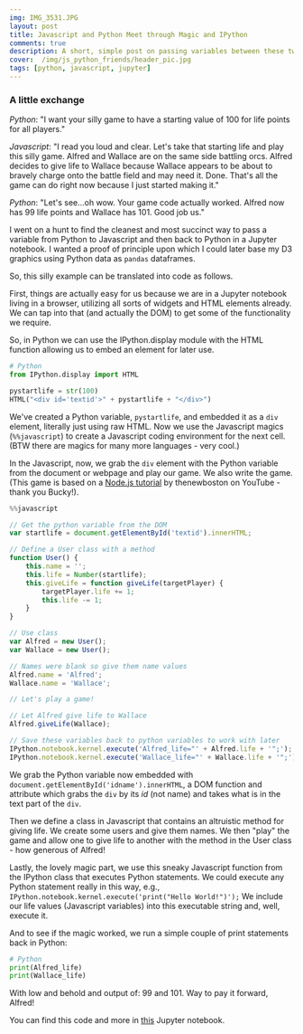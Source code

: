```yaml
---
img: IMG_3531.JPG
layout: post
title: Javascript and Python Meet through Magic and IPython
comments: true
description: A short, simple post on passing variables between these two languages in Jupyter notebooks
cover:  /img/js_python_friends/header_pic.jpg
tags: [python, javascript, jupyter]
---
```


### A little exchange

_Python_:  "I want your silly game to have a starting value of 100 for life points for all players."

_Javascript_:  "I read you loud and clear.  Let's take that starting life and play this silly game.  Alfred and Wallace are on the same side battling orcs.  Alfred decides to give life to Wallace because Wallace appears to be about to bravely charge onto the battle field and may need it.  Done.  That's all the game can do right now because I just started making it."

_Python_:  "Let's see...oh wow.  Your game code actually worked.  Alfred now has 99 life points and Wallace has 101.  Good job us."

I went on a hunt to find the cleanest and most succinct way to pass a variable from Python to Javascript and then back to Python in a Jupyter notebook.  I wanted a proof of principle upon which I could later base my D3 graphics using Python data as `pandas` dataframes.

So, this silly example can be translated into code as follows.

First, things are actually easy for us because we are in a Jupyter notebook living in a browser, utilizing all sorts of widgets and HTML elements already.  We can tap into that (and actually the DOM) to get some of the functionality we require.

So, in Python we can use the IPython.display module with the HTML function allowing us to embed an element for later use.

```python
# Python
from IPython.display import HTML

pystartlife = str(100)
HTML("<div id='textid'>" + pystartlife + "</div>")
```

We've created a Python variable, `pystartlife`, and embedded it as a `div` element, literally just using raw HTML.  Now we use the Javascript magics (`%%javascript`) to create a Javascript coding environment for the next cell.  (BTW there are magics for many more languages - very cool.)  

In the Javascript, now, we grab the `div` element with the Python variable from the document or webpage and play our game.  We also write the game.  (This game is based on a [Node.js tutorial](https://www.youtube.com/playlist?list=PL6gx4Cwl9DGBMdkKFn3HasZnnAqVjzHn_) by thenewboston on YouTube - thank you Bucky!).

```javascript
%%javascript

// Get the python variable from the DOM
var startlife = document.getElementById('textid').innerHTML;

// Define a User class with a method
function User() {
    this.name = '';
    this.life = Number(startlife);
    this.giveLife = function giveLife(targetPlayer) {
        targetPlayer.life += 1;
        this.life -= 1;
    }
}

// Use class
var Alfred = new User();
var Wallace = new User();

// Names were blank so give them name values
Alfred.name = 'Alfred';
Wallace.name = 'Wallace';

// Let's play a game!

// Let Alfred give life to Wallace
Alfred.giveLife(Wallace);

// Save these variables back to python variables to work with later
IPython.notebook.kernel.execute('Alfred_life="' + Alfred.life + '";');
IPython.notebook.kernel.execute('Wallace_life="' + Wallace.life + '";');
```



We grab the Python variable now embedded with `document.getElementById('idname').innerHTML`, a DOM function and attribute which grabs the `div` by its _id_ (not name) and takes what is in the text part of the `div`.

Then we define a class in Javascript that contains an altruistic method for giving life.  We create some users and give them names.  We then "play" the game and allow one to give life to another with the method in the User class - how generous of Alfred!

Lastly, the lovely magic part, we use this sneaky Javascript function from the IPython class that executes Python statements.  We could execute any Python statement really in this way, e.g., `IPython.notebook.kernel.execute('print("Hello World!")');`  We include our life values (Javascript variables) into this executable string and, well, execute it.

And to see if the magic worked, we run a simple couple of print statements back in Python:

```python
# Python
print(Alfred_life)
print(Wallace_life)
```

With low and behold and output of:  99 and 101.  Way to pay it forward, Alfred!


You can find this code and more in [this](https://github.com/michhar/python-jupyter-notebooks/blob/master/general/Jupyter_and_JavaScript.ipynb) Jupyter notebook.


